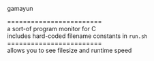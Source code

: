gamayun

======================== </br>
a sort-of program monitor for C </br>
includes hard-coded filename constants in `run.sh`
======================== </br>
allows you to see filesize and runtime speed
